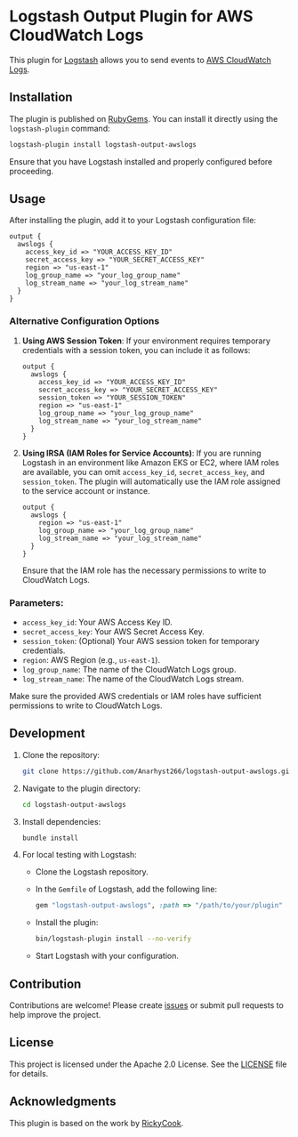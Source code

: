 
# Logstash Output Plugin for AWS CloudWatch Logs

This plugin for [Logstash](https://www.elastic.co/logstash) allows you to send events to [AWS CloudWatch Logs](https://aws.amazon.com/cloudwatch/).

## Installation

The plugin is published on [RubyGems](https://rubygems.org/). You can install it directly using the `logstash-plugin` command:

```bash
logstash-plugin install logstash-output-awslogs
```

Ensure that you have Logstash installed and properly configured before proceeding.

## Usage

After installing the plugin, add it to your Logstash configuration file:

```logstash
output {
  awslogs {
    access_key_id => "YOUR_ACCESS_KEY_ID"
    secret_access_key => "YOUR_SECRET_ACCESS_KEY"
    region => "us-east-1"
    log_group_name => "your_log_group_name"
    log_stream_name => "your_log_stream_name"
  }
}
```

### Alternative Configuration Options

1. **Using AWS Session Token**:
   If your environment requires temporary credentials with a session token, you can include it as follows:

   ```logstash
   output {
     awslogs {
       access_key_id => "YOUR_ACCESS_KEY_ID"
       secret_access_key => "YOUR_SECRET_ACCESS_KEY"
       session_token => "YOUR_SESSION_TOKEN"
       region => "us-east-1"
       log_group_name => "your_log_group_name"
       log_stream_name => "your_log_stream_name"
     }
   }
   ```

2. **Using IRSA (IAM Roles for Service Accounts)**:
   If you are running Logstash in an environment like Amazon EKS or EC2, where IAM roles are available, you can omit `access_key_id`, `secret_access_key`, and `session_token`. The plugin will automatically use the IAM role assigned to the service account or instance.

   ```logstash
   output {
     awslogs {
       region => "us-east-1"
       log_group_name => "your_log_group_name"
       log_stream_name => "your_log_stream_name"
     }
   }
   ```

   Ensure that the IAM role has the necessary permissions to write to CloudWatch Logs.

### Parameters:

- `access_key_id`: Your AWS Access Key ID.
- `secret_access_key`: Your AWS Secret Access Key.
- `session_token`: (Optional) Your AWS session token for temporary credentials.
- `region`: AWS Region (e.g., `us-east-1`).
- `log_group_name`: The name of the CloudWatch Logs group.
- `log_stream_name`: The name of the CloudWatch Logs stream.

Make sure the provided AWS credentials or IAM roles have sufficient permissions to write to CloudWatch Logs.

## Development

1. Clone the repository:

   ```bash
   git clone https://github.com/Anarhyst266/logstash-output-awslogs.git
   ```

2. Navigate to the plugin directory:

   ```bash
   cd logstash-output-awslogs
   ```

3. Install dependencies:

   ```bash
   bundle install
   ```

4. For local testing with Logstash:
   - Clone the Logstash repository.
   - In the `Gemfile` of Logstash, add the following line:

     ```ruby
     gem "logstash-output-awslogs", :path => "/path/to/your/plugin"
     ```

   - Install the plugin:

     ```bash
     bin/logstash-plugin install --no-verify
     ```

   - Start Logstash with your configuration.

## Contribution

Contributions are welcome! Please create [issues](https://github.com/Anarhyst266/logstash-output-awslogs/issues) or submit pull requests to help improve the project.

## License

This project is licensed under the Apache 2.0 License. See the [LICENSE](https://github.com/Anarhyst266/logstash-output-awslogs/blob/master/LICENSE) file for details.

## Acknowledgments

This plugin is based on the work by [RickyCook](https://github.com/RickyCook/logstash-output-awslogs).

